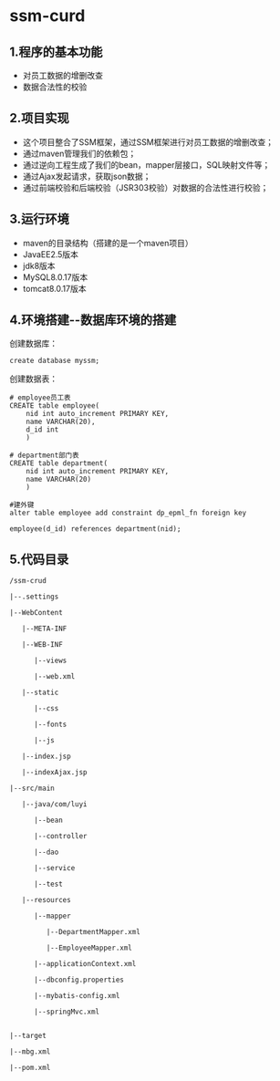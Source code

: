 # ssm-curd

## 1.程序的基本功能

 - 对员工数据的增删改查
 - 数据合法性的校验

## 2.项目实现

 - 这个项目整合了SSM框架，通过SSM框架进行对员工数据的增删改查；
 - 通过maven管理我们的依赖包；
 - 通过逆向工程生成了我们的bean，mapper层接口，SQL映射文件等；
 - 通过Ajax发起请求，获取json数据；
 - 通过前端校验和后端校验（JSR303校验）对数据的合法性进行校验；

## 3.运行环境

 - maven的目录结构（搭建的是一个maven项目）
 - JavaEE2.5版本
 - jdk8版本
 - MySQL8.0.17版本
 - tomcat8.0.17版本

## 4.环境搭建--数据库环境的搭建

创建数据库：

	create database myssm;

创建数据表：

	# employee员工表
	CREATE table employee(
		nid int auto_increment PRIMARY KEY,
		name VARCHAR(20),
		d_id int
		)

	# department部门表
	CREATE table department(
		nid int auto_increment PRIMARY KEY,
		name VARCHAR(20)
		)

	#建外键
	alter table employee add constraint dp_epml_fn foreign key
	
	employee(d_id) references department(nid);

## 5.代码目录

	/ssm-crud
	
	|--.settings
	
	|--WebContent
	
	   |--META-INF
	
	   |--WEB-INF
	
	      |--views
	
	      |--web.xml
	
	   |--static
	
	      |--css
	
	      |--fonts
	
	      |--js
	
	   |--index.jsp
	
	   |--indexAjax.jsp
	
	|--src/main
	
	   |--java/com/luyi
	
	      |--bean
	      
	      |--controller
	
	      |--dao
	
	      |--service
	
	      |--test
	
	   |--resources
	
	      |--mapper
	
	         |--DepartmentMapper.xml
	
	         |--EmployeeMapper.xml
	
	      |--applicationContext.xml
	
	      |--dbconfig.properties
	
	      |--mybatis-config.xml
	
	      |--springMvc.xml
	
	
	|--target
	
	|--mbg.xml
	
	|--pom.xml


